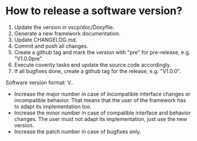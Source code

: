 How to release a software version?
==================================

1. Update the version in vscp/doc/Doxyfile.
2. Generate a new framework documentation.
3. Update CHANGELOG.md.
4. Commit and push all changes.
5. Create a github tag and mark the version with "pre" for pre-release, e.g. "V1.0.0pre".
6. Execute coverity tasks and update the source code accordingly.
7. If all bugfixes done, create a github tag for the release, e.g. "V1.0.0".

Software version format: V<major>.<minor>.<patch>
- Increase the major number in case of incompatible interface changes or incompatible behavior. That means that the user of the framework has to adapt its implementation too.
- Increase the minor number in case of compatible interface and behavior changes. The user must not adapt its implementation, just use the new version.
- Increase the patch number in case of bugfixes only.